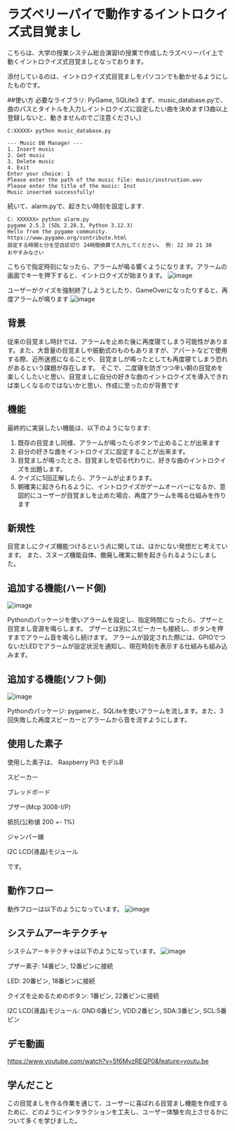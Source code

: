 # ラズベリーパイで動作するイントロクイズ式目覚まし

こちらは、大学の授業システム総合演習Iの授業で作成したラズベリーパイ上で動くイントロクイズ式目覚ましとなっております。

添付しているのは、イントロクイズ式目覚ましをパソコンでも動かせるようにしたものです。

##使い方
必要なライブラリ: PyGame, SQLite3
まず、music_database.pyで、曲のパスとタイトルを入力しイントロクイズに設定したい曲を決めます(3曲以上登録しないと、動きませんのでご注意ください。)
```
C:XXXXX> python music_database.py   

--- Music DB Manager ---
1. Insert music
2. Get music
3. Delete music
4. Exit
Enter your choice: 1
Please enter the path of the music file: music/instruction.wav
Please enter the title of the music: Inst
Music inserted successfully!
```
続いて、alarm.pyで、起きたい時刻を設定します.
```
C: XXXXXX> python alarm.py
pygame 2.5.2 (SDL 2.28.3, Python 3.12.3)
Hello from the pygame community. https://www.pygame.org/contribute.html
設定する時間と分を空白区切り 24時間換算で入力してください。 例: 22 30 21 30
おやすみなさい
```

こちらで指定時刻になったら、アラームが鳴る響くようになります。アラームの画面でキーを押下すると、イントロクイズが始まります。
![image](https://github.com/user-attachments/assets/12b983e5-9518-4589-b09e-dc1966d591af)

ユーザーがクイズを強制終了しようとしたり、GameOverになったりすると、再度アラームが鳴ります
![image](https://github.com/user-attachments/assets/738ae7f8-001d-44d4-948a-801800c2cb49)

## 背景
従来の目覚まし時計では、アラームを止めた後に再度寝てしまう可能性があります。また、大音量の目覚ましや振動式のものもありますが、アパートなどで使用する際、近所迷惑になることや、目覚ましが鳴ったとしても再度寝てしまう恐れがあるという課題が存在します。
そこで、二度寝を防ぎつつ辛い朝の目覚めを楽しくしたいと思い、目覚ましに自分の好きな曲のイントロクイズを導入できれば楽しくなるのではないかと思い、作成に至ったのが背景です
## 機能
最終的に実装したい機能は、以下のようになります:
1. 既存の目覚まし同様、アラームが鳴ったらボタンで止めることが出来ます
2. 自分の好きな曲をイントロクイズに設定することが出来ます。
3. 目覚ましが鳴ったとき、目覚ましを切る代わりに、好きな曲のイントロクイズを出題します。
4. クイズに5回正解したら、アラームが止まります。
5. 朝確実に起きられるように、イントロクイズがゲームオーバーになるか、意図的にユーザーが目覚ましを止めた場合、再度アラームを鳴る仕組みを作ります

## 新規性
目覚ましにクイズ機能つけるという点に関しては、ほかにない発想だと考えています。
また、スヌーズ機能自体、撤廃し確実に朝を起きられるようにしました。


## 追加する機能(ハード側)
![image](https://github.com/user-attachments/assets/35055647-f748-4d6f-b08b-5aa642c03e61)

Pythonのパッケージを使いアラームを設定し、指定時間になったら、ブザーと目覚まし音源を鳴らします。
ブザーとは別にスピーカーも接続し、ボタンを押すまでアラーム音を鳴らし続けます。
アラームが設定された際には、GPIOでつないだLEDでアラームが設定状況を通知し、現在時刻を表示する仕組みも組み込みます。


## 追加する機能(ソフト側)
![image](https://github.com/user-attachments/assets/2482a3e2-611f-4dc8-91f1-f216ca73fcf3)

Pythonのパッケージ: pygameと、SQLiteを使いアラームを流します。また、3回失敗した再度スピーカーとアラームから音を流すようにします。


## 使用した素子
使用した素子は、
Raspberry Pi3 モデルB

スピーカー

ブレッドボード 

ブザー(Mcp 3008-I/P) 

抵抗(公称値 200 +- 1%)

ジャンパー線

I2C LCD(液晶)モジュール

です。

## 動作フロー
動作フローは以下のようになっています。
![image](https://github.com/user-attachments/assets/54e20e1e-6f02-4eca-b3e1-830b9dcafb1f)

## システムアーキテクチャ
システムアーキテクチャは以下のようになっています。
![image](https://github.com/user-attachments/assets/73dca288-9f87-4a36-a412-b8f170d381d1)

ブザー素子: 14番ピン, 12番ピンに接続

LED: 20番ピン, 18番ピンに接続

クイズを止めるためのボタン: 1番ピン, 22番ピンに接続

I2C LCD(液晶)モジュール: GND:6番ピン, VDD:2番ピン, SDA:3番ピン, SCL:5番ピン

## デモ動画
https://www.youtube.com/watch?v=5f6MvzREQP0&feature=youtu.be

## 学んだこと

この目覚ましを作る作業を通じて、ユーザーに喜ばれる目覚まし機能を作成するために、どのようにインタラクションを工夫し、ユーザー体験を向上させるかについて多くを学びました。


